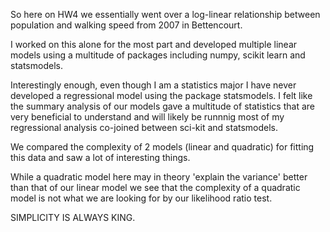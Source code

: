 So here on HW4 we essentially went over a log-linear relationship between population and walking speed from 2007 in Bettencourt.

I worked on this alone for the most part and developed multiple linear models using a multitude of packages including numpy, scikit learn and statsmodels.

Interestingly enough, even though I am a statistics major I have never developed a regressional model using the package statsmodels. I felt like the summary analysis of our models gave a multitude of statistics that are very beneficial to understand and will likely be runnnig most of my regressional analysis co-joined between sci-kit and statsmodels.

We compared the complexity of 2 models (linear and quadratic) for fitting this data and saw a lot of interesting things.

While a quadratic model here may in theory 'explain the variance' better than that of our linear model we see that the complexity of a quadratic model is not what we are looking for by our likelihood ratio test.

SIMPLICITY IS ALWAYS KING.
